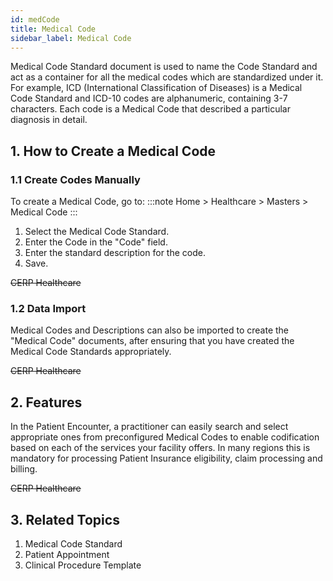 ```yaml
---
id: medCode
title: Medical Code
sidebar_label: Medical Code
---
```


Medical Code Standard document is used to name the Code Standard and act as a container for all the medical codes which are standardized under it. For example, ICD (International Classification of Diseases) is a Medical Code Standard and ICD-10 codes are alphanumeric, containing 3-7 characters. Each code is a Medical Code that described a particular diagnosis in detail.

## 1. How to Create a Medical Code

### 1.1 Create Codes Manually

To create a Medical Code, go to:
:::note
Home > Healthcare > Masters > Medical Code
:::

1. Select the Medical Code Standard.
1. Enter the Code in the "Code" field.
1. Enter the standard description for the code.
1. Save.

~~CERP Healthcare~~

### 1.2 Data Import

Medical Codes and Descriptions can also be imported to create the "Medical Code" documents, after ensuring that you have created the Medical Code Standards appropriately.

~~CERP Healthcare~~

## 2. Features

In the Patient Encounter, a practitioner can easily search and select appropriate ones from preconfigured Medical Codes to enable codification based on each of the services your facility offers. In many regions this is mandatory for processing Patient Insurance eligibility, claim processing and billing.

~~CERP Healthcare~~

## 3. Related Topics

1. Medical Code Standard
1. Patient Appointment
1. Clinical Procedure Template
